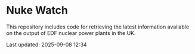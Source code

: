 # Nuke Watch

This repository includes code for retrieving the latest information available on the output of EDF nuclear power plants in the UK.

Last updated: 2025-09-08 12:34